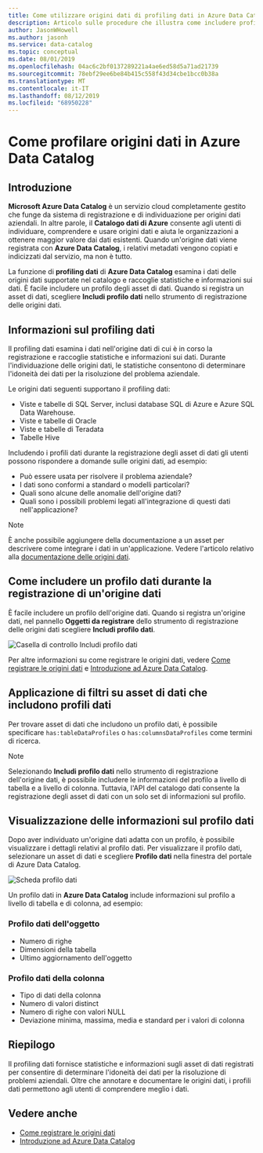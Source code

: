 ```yaml
---
title: Come utilizzare origini dati di profiling dati in Azure Data Catalog
description: Articolo sulle procedure che illustra come includere profili dati a livello di tabella e di colonna durante la registrazione delle origini dati in Azure Data Catalog e come usare i profili dati per comprendere le origini dati.
author: JasonWHowell
ms.author: jasonh
ms.service: data-catalog
ms.topic: conceptual
ms.date: 08/01/2019
ms.openlocfilehash: 04ac6c2bf0137289221a4ae6ed58d5a71ad21739
ms.sourcegitcommit: 78ebf29ee6be84b415c558f43d34cbe1bcc0b38a
ms.translationtype: MT
ms.contentlocale: it-IT
ms.lasthandoff: 08/12/2019
ms.locfileid: "68950228"
---
```

# <a name="how-to-data-profile-data-sources-in-azure-data-catalog"></a>Come profilare origini dati in Azure Data Catalog

## <a name="introduction"></a>Introduzione

**Microsoft Azure Data Catalog** è un servizio cloud completamente gestito che funge da sistema di registrazione e di individuazione per origini dati aziendali. In altre parole, il **Catalogo dati di Azure** consente agli utenti di individuare, comprendere e usare origini dati e aiuta le organizzazioni a ottenere maggior valore dai dati esistenti. Quando un'origine dati viene registrata con **Azure Data Catalog**, i relativi metadati vengono copiati e indicizzati dal servizio, ma non è tutto.

La funzione di **profiling dati** di **Azure Data Catalog** esamina i dati delle origini dati supportate nel catalogo e raccoglie statistiche e informazioni sui dati. È facile includere un profilo degli asset di dati. Quando si registra un asset di dati, scegliere **Includi profilo dati** nello strumento di registrazione delle origini dati.

## <a name="what-is-data-profiling"></a>Informazioni sul profiling dati

Il profiling dati esamina i dati nell'origine dati di cui è in corso la registrazione e raccoglie statistiche e informazioni sui dati. Durante l'individuazione delle origini dati, le statistiche consentono di determinare l'idoneità dei dati per la risoluzione del problema aziendale.

<!-- In [How to discover data sources](data-catalog-how-to-discover.md), you learn about **Azure Data Catalog's** extensive search capabilities including searching for data assets that have a profile. See [How to include a data profile when registering a data source](#howto). -->

Le origini dati seguenti supportano il profiling dati:

* Viste e tabelle di SQL Server, inclusi database SQL di Azure e Azure SQL Data Warehouse.
* Viste e tabelle di Oracle
* Viste e tabelle di Teradata
* Tabelle Hive

Includendo i profili dati durante la registrazione degli asset di dati gli utenti possono rispondere a domande sulle origini dati, ad esempio:

* Può essere usata per risolvere il problema aziendale?
* I dati sono conformi a standard o modelli particolari?
* Quali sono alcune delle anomalie dell'origine dati?
* Quali sono i possibili problemi legati all'integrazione di questi dati nell'applicazione?

> [!NOTE]
> È anche possibile aggiungere della documentazione a un asset per descrivere come integrare i dati in un'applicazione. Vedere l'articolo relativo alla [documentazione delle origini dati](data-catalog-how-to-documentation.md).
>

<a name="howto"/>

## <a name="how-to-include-a-data-profile-when-registering-a-data-source"></a>Come includere un profilo dati durante la registrazione di un'origine dati

È facile includere un profilo dell'origine dati. Quando si registra un'origine dati, nel pannello **Oggetti da registrare** dello strumento di registrazione delle origini dati scegliere **Includi profilo dati**.

![Casella di controllo Includi profilo dati](media/data-catalog-data-profile/data-catalog-register-profile.png)

Per altre informazioni su come registrare le origini dati, vedere [Come registrare le origini dati](data-catalog-how-to-register.md) e [Introduzione ad Azure Data Catalog](data-catalog-get-started.md).

## <a name="filtering-on-data-assets-that-include-data-profiles"></a>Applicazione di filtri su asset di dati che includono profili dati

Per trovare asset di dati che includono un profilo dati, è possibile specificare `has:tableDataProfiles` o `has:columnsDataProfiles` come termini di ricerca.

> [!NOTE]
> Selezionando **Includi profilo dati** nello strumento di registrazione dell'origine dati, è possibile includere le informazioni del profilo a livello di tabella e a livello di colonna. Tuttavia, l'API del catalogo dati consente la registrazione degli asset di dati con un solo set di informazioni sul profilo.
>

## <a name="viewing-data-profile-information"></a>Visualizzazione delle informazioni sul profilo dati

Dopo aver individuato un'origine dati adatta con un profilo, è possibile visualizzare i dettagli relativi al profilo dati. Per visualizzare il profilo dati, selezionare un asset di dati e scegliere **Profilo dati** nella finestra del portale di Azure Data Catalog.

![Scheda profilo dati](media/data-catalog-data-profile/data-catalog-view.png)

Un profilo dati in **Azure Data Catalog** include informazioni sul profilo a livello di tabella e di colonna, ad esempio:

### <a name="object-data-profile"></a>Profilo dati dell'oggetto

* Numero di righe
* Dimensioni della tabella
* Ultimo aggiornamento dell'oggetto

### <a name="column-data-profile"></a>Profilo dati della colonna

* Tipo di dati della colonna
* Numero di valori distinct
* Numero di righe con valori NULL
* Deviazione minima, massima, media e standard per i valori di colonna

## <a name="summary"></a>Riepilogo

Il profiling dati fornisce statistiche e informazioni sugli asset di dati registrati per consentire di determinare l'idoneità dei dati per la risoluzione di problemi aziendali. Oltre che annotare e documentare le origini dati, i profili dati permettono agli utenti di comprendere meglio i dati.

## <a name="see-also"></a>Vedere anche

* [Come registrare le origini dati](data-catalog-how-to-register.md)
* [Introduzione ad Azure Data Catalog](data-catalog-get-started.md)
